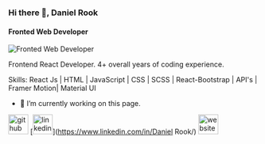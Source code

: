 ### Hi there 👋, Daniel Rook
#### Fronted Web Developer
![Fronted Web Developer](https://arturssmirnovs.github.io/github-profile-readme-generator/images/Skull-Bones.jpg)

Frontend React Developer. 4+ overall years of coding experience.

Skills: React Js | HTML | JavaScript | CSS | SCSS | React-Bootstrap | API's | Framer Motion| Material UI

- 🔭 I’m currently working on this page. 


[<img src='https://cdn.jsdelivr.net/npm/simple-icons@3.0.1/icons/github.svg' alt='github' height='40'>](https://github.com/Dev-Rook)  [<img src='https://cdn.jsdelivr.net/npm/simple-icons@3.0.1/icons/linkedin.svg' alt='linkedin' height='40'>](https://www.linkedin.com/in/Daniel Rook/)  [<img src='https://cdn.jsdelivr.net/npm/simple-icons@3.0.1/icons/icloud.svg' alt='website' height='40'>](https://devrook.vercel.app/)  

